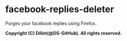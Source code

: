 # facebook-replies-deleter
Purges your facebook replies using Firefox.

**Copyright (C) Dillot(@DS-GitHub). All rights reserved.**
